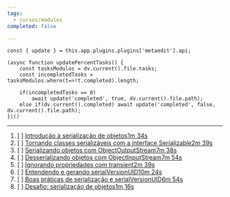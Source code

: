 ```yaml
---
tags:
  - cursos/modulos
completed: false

---
```


```dataviewjs
const { update } = this.app.plugins.plugins['metaedit'].api;

(async function updatePercentTasks() {
	const tasksModulos = dv.current().file.tasks;
	const incompletedTasks = tasksModulos.where(t=>!t.completed).length;
	
	if(incompletedTasks == 0)
		await update('completed', true, dv.current().file.path);
	else if(dv.current().completed) await update('completed', false, dv.current().file.path);
})()
```
---
1. [ ] [Introdução à serialização de objetos1m 34s](https://app.algaworks.com/aulas/4889/introducao-a-serializacao-de-objetos)
2. [ ] [Tornando classes serializáveis com a interface Serializable2m 39s](https://app.algaworks.com/aulas/4890/tornando-classes-serializaveis-com-a-interface-serializable)
3. [ ] [Serializando objetos com ObjectOutputStream7m 38s](https://app.algaworks.com/aulas/4891/serializando-objetos-com-objectoutputstream)
4. [ ] [Desserializando objetos com ObjectInputStream7m 54s](https://app.algaworks.com/aulas/4892/desserializando-objetos-com-objectinputstream)
5. [ ] [Ignorando propriedades com transient2m 39s](https://app.algaworks.com/aulas/4893/ignorando-propriedades-com-transient)
6. [ ] [Entendendo e gerando serialVersionUID10m 24s](https://app.algaworks.com/aulas/4894/entendendo-e-gerando-serialversionuid)
7. [ ] [Boas práticas de serialização e serialVersionUID6m 54s](https://app.algaworks.com/aulas/4895/boas-praticas-de-serializacao-e-serialversionuid)
8. [ ] [Desafio: serialização de objetos1m 16s](https://app.algaworks.com/aulas/4896/desafio-serializacao-de-objetos)